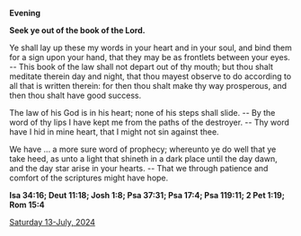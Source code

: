 **Evening**

**Seek ye out of the book of the Lord.**
 
Ye shall lay up these my words in your heart and in your soul, and bind them for a sign upon your hand, that they may be as frontlets between your eyes. -- This book of the law shall not depart out of thy mouth; but thou shalt meditate therein day and night, that thou mayest observe to do according to all that is written therein: for then thou shalt make thy way prosperous, and then thou shalt have good success.
 
The law of his God is in his heart; none of his steps shall slide. -- By the word of thy lips I have kept me from the paths of the destroyer. -- Thy word have I hid in mine heart, that I might not sin against thee.
 
We have ... a more sure word of prophecy; whereunto ye do well that ye take heed, as unto a light that shineth in a dark place until the day dawn, and the day star arise in your hearts. -- That we through patience and comfort of the scriptures might have hope.  

**Isa 34:16; Deut 11:18; Josh 1:8; Psa 37:31; Psa 17:4; Psa 119:11; 2 Pet 1:19; Rom 15:4**

[Saturday 13-July, 2024](https://t.me/daily_light)

